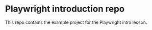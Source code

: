 # Playwright introduction repo

This repo contains the example project for the Playwright intro lesson. 